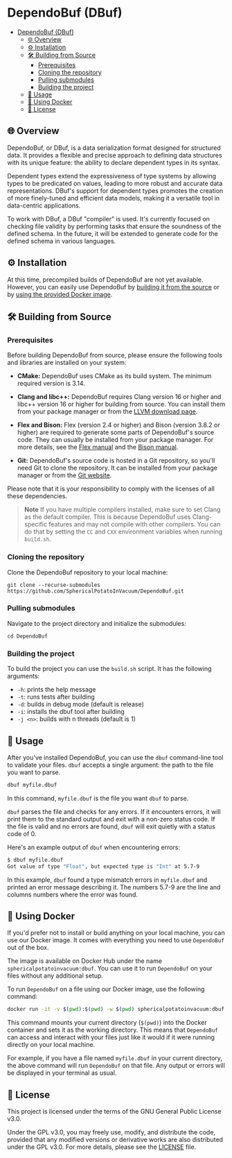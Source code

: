 # DependoBuf (DBuf)

- [DependoBuf (DBuf)](#dependobuf-dbuf)
  - [🌐 Overview](#-overview)
  - [⚙ Installation](#-installation)
  - [🛠 Building from Source](#-building-from-source)
    - [Prerequisites](#prerequisites)
    - [Cloning the repository](#cloning-the-repository)
    - [Pulling submodules](#pulling-submodules)
    - [Building the project](#building-the-project)
  - [📖 Usage](#-usage)
  - [🐋 Using Docker](#-using-docker)
  - [📜 License](#-license)


## 🌐 Overview

DependoBuf, or DBuf, is a data serialization format designed for structured data. It provides a flexible and precise approach to defining data structures with its unique feature: the ability to declare dependent types in its syntax.

Dependent types extend the expressiveness of type systems by allowing types to be predicated on values, leading to more robust and accurate data representations. DBuf's support for dependent types promotes the creation of more finely-tuned and efficient data models, making it a versatile tool in data-centric applications.

To work with DBuf, a DBuf "compiler" is used. It's currently focused on checking file validity by performing tasks that ensure the soundness of the defined schema. In the future, it will be extended to generate code for the defined schema in various languages.

## ⚙ Installation

At this time, precompiled builds of DependoBuf are not yet available. However, you can easily use DependoBuf by [building it from the source](#-building-from-source) or by [using the provided Docker image](#-using-docker).

## 🛠 Building from Source

### Prerequisites

Before building DependoBuf from source, please ensure the following tools and libraries are installed on your system:

- **CMake:** DependoBuf uses CMake as its build system. The minimum required version is 3.14.

- **Clang and libc++:** DependoBuf requires Clang version 16 or higher and libc++ version 16 or higher for building from source. You can install them from your package manager or from the [LLVM download page](https://releases.llvm.org/download.html).

- **Flex and Bison:** Flex (version 2.4 or higher) and Bison (version 3.8.2 or higher) are required to generate some parts of DependoBuf's source code. They can usually be installed from your package manager. For more details, see the [Flex manual](https://westes.github.io/flex/manual/) and the [Bison manual](https://www.gnu.org/software/bison/manual/).

- **Git:** DependoBuf's source code is hosted in a Git repository, so you'll need Git to clone the repository. It can be installed from your package manager or from the [Git website](https://git-scm.com/downloads).

Please note that it is your responsibility to comply with the licenses of all these dependencies.

> **Note**
> If you have multiple compilers installed, make sure to set Clang as the default compiler. This is because DependoBuf uses Clang-specific features and may not compile with other compilers. You can do that by setting the `CC` and `CXX` environment variables when running `build.sh`.

### Cloning the repository

Clone the DependoBuf repository to your local machine:

```
git clone --recurse-submodules https://github.com/SphericalPotatoInVacuum/DependoBuf.git
```

### Pulling submodules

Navigate to the project directory and initialize the submodules:

```
cd DependoBuf
```

### Building the project

To build the project you can use the `build.sh` script. It has the following arguments:
- `-h`: prints the help message
- `-t`: runs tests after building
- `-d`: builds in debug mode (default is release)
- `-i`: installs the dbuf tool after building
- `-j <n>`: builds with n threads (default is 1)

## 📖 Usage

After you've installed DependoBuf, you can use the `dbuf` command-line tool to validate your files. `dbuf` accepts a single argument: the path to the file you want to parse.

```bash
dbuf myfile.dbuf
```

In this command, `myfile.dbuf` is the file you want `dbuf` to parse.

`dbuf` parses the file and checks for any errors. If it encounters errors, it will print them to the standard output and exit with a non-zero status code. If the file is valid and no errors are found, `dbuf` will exit quietly with a status code of 0.

Here's an example output of `dbuf` when encountering errors:

```bash
$ dbuf myfile.dbuf
Got value of type "Float", but expected type is "Int" at 5.7-9
```

In this example, `dbuf` found a type mismatch errors in `myfile.dbuf` and printed an error message describing it. The numbers 5.7-9 are the line and columns numbers where the error was found.

## 🐋 Using Docker

If you'd prefer not to install or build anything on your local machine, you can use our Docker image. It comes with everything you need to use `DependoBuf` out of the box.

The image is available on Docker Hub under the name `sphericalpotatoinvacuum:dbuf`. You can use it to run `DependoBuf` on your files without any additional setup.

To run `DependoBuf` on a file using our Docker image, use the following command:

```bash
docker run -it -v $(pwd):$(pwd) -w $(pwd) sphericalpotatoinvacuum:dbuf myfile.dbuf
```

This command mounts your current directory (`$(pwd)`) into the Docker container and sets it as the working directory. This means that `DependoBuf` can access and interact with your files just like it would if it were running directly on your local machine.

For example, if you have a file named `myfile.dbuf` in your current directory, the above command will run `DependoBuf` on that file. Any output or errors will be displayed in your terminal as usual.

## 📜 License

This project is licensed under the terms of the GNU General Public License v3.0.

Under the GPL v3.0, you may freely use, modify, and distribute the code, provided that any modified versions or derivative works are also distributed under the GPL v3.0. For more details, please see the [LICENSE](LICENSE) file.
